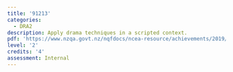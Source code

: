```yaml
---
title: '91213'
categories:
  - DRA2
description: Apply drama techniques in a scripted context.
pdf: 'https://www.nzqa.govt.nz/nqfdocs/ncea-resource/achievements/2019/as91213.pdf'
level: '2'
credits: '4'
assessment: Internal
---
```



